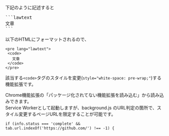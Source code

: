 下記のように記述すると

<pre>
```lawtext
文章
```
</pre>

以下のHTMLにフォーマットされるので、

```
<pre lang="lawtext">
 <code>
   文章
 </code>
</pre>
```

該当する`<code>`タグのスタイルを変更(`style="white-space: pre-wrap;"`)する機能拡張です。

Chrome機能拡張の「パッケージ化されてない機能拡張を読み込む」から読み込みできます。  
Service Workerとして起動しますが、background.js のURL判定の箇所で、スタイル変更するページURLを限定することが可能です。

```
if (info.status === 'complete' && tab.url.indexOf('https://github.com/') !== -1) {
```